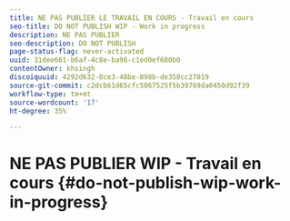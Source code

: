 ```yaml
---
title: NE PAS PUBLIER LE TRAVAIL EN COURS - Travail en cours
seo-title: DO NOT PUBLISH WIP - Work in progress
description: NE PAS PUBLIER
seo-description: DO NOT PUBLISH
page-status-flag: never-activated
uuid: 31dee661-b6af-4c8e-ba98-c1ed0ef680b0
contentOwner: khsingh
discoiquuid: 4292d632-0ce3-48be-898b-de358cc27019
source-git-commit: c2dcb61d65cfc5867525f5b39769da0450d92f39
workflow-type: tm+mt
source-wordcount: '17'
ht-degree: 35%

---
```



# NE PAS PUBLIER WIP - Travail en cours {#do-not-publish-wip-work-in-progress}

